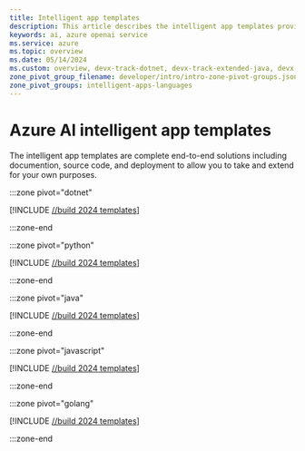 ```yaml
---
title: Intelligent app templates
description: This article describes the intelligent app templates provided as GitHub repositories to build, deploy, and extend on Azure.
keywords: ai, azure openai service
ms.service: azure
ms.topic: overview
ms.date: 05/14/2024
ms.custom: overview, devx-track-dotnet, devx-track-extended-java, devx-track-go, devx-track-js, devx-track-python
zone_pivot_group_filename: developer/intro/intro-zone-pivot-groups.json
zone_pivot_groups: intelligent-apps-languages
---
```


# Azure AI intelligent app templates

The intelligent app templates are complete end-to-end solutions including documention, source code, and deployment to allow you to take and extend for your own purposes. 


:::zone pivot="dotnet"

[!INCLUDE [//build 2024 templates](../ai/includes/intelligent-apps-templates-dotent.md)]

:::zone-end

:::zone pivot="python"

[!INCLUDE [//build 2024 templates](../ai/includes/intelligent-apps-templates-python.md)]


:::zone-end

:::zone pivot="java"

[!INCLUDE [//build 2024 templates](../ai/includes/intelligent-apps-templates-java.md)]


:::zone-end


:::zone pivot="javascript"

[!INCLUDE [//build 2024 templates](../ai/includes/intelligent-apps-templates-javascript.md)]


:::zone-end

:::zone pivot="golang"

[!INCLUDE [//build 2024 templates](../ai/includes/intelligent-apps-templates-golang.md)]

:::zone-end
